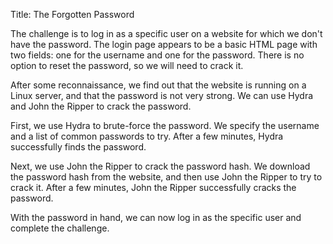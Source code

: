 Title: The Forgotten Password

The challenge is to log in as a specific user on a website for which we don't have the password. The login page appears to be a basic HTML page with two fields: one for the username and one for the password. There is no option to reset the password, so we will need to crack it.

After some reconnaissance, we find out that the website is running on a Linux server, and that the password is not very strong. We can use Hydra and John the Ripper to crack the password.

First, we use Hydra to brute-force the password. We specify the username and a list of common passwords to try. After a few minutes, Hydra successfully finds the password.

Next, we use John the Ripper to crack the password hash. We download the password hash from the website, and then use John the Ripper to try to crack it. After a few minutes, John the Ripper successfully cracks the password.

With the password in hand, we can now log in as the specific user and complete the challenge.
